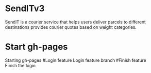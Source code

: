 # SendITv3
SendIT is a courier service that helps users deliver parcels to different destinations provides courier quotes based on weight categories.
# Start gh-pages
Starting gh-pages
#Login feature
Login feature branch
#Finish feature
Finish the login


